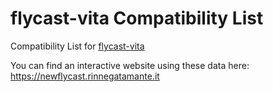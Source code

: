 # flycast-vita Compatibility List
Compatibility List for [flycast-vita](https://github.com/Rinnegatamante/flycast-vita)

You can find an interactive website using these data here: https://newflycast.rinnegatamante.it
